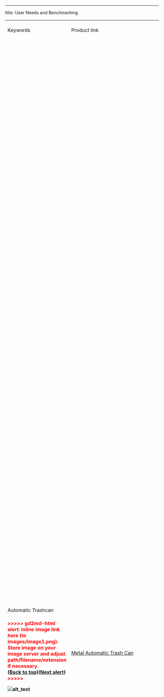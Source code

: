 ---
title: User Needs and Benchmarking
<table>
  <tr>
   <td>Keywords
   </td>
   <td>Product link
   </td>
   <td>Reviews
   </td>
   <td>E or L
   </td>
   <td>User Needs
   </td>
  </tr>
  <tr>
   <td>Automatic Trashcan
<h4>

<p id="gdcalert1" ><span style="color: red; font-weight: bold">>>>>>  gd2md-html alert: inline image link here (to images/image1.png). Store image on your image server and adjust path/filename/extension if necessary. </span><br>(<a href="#">Back to top</a>)(<a href="#gdcalert2">Next alert</a>)<br><span style="color: red; font-weight: bold">>>>>> </span></p>


<img src="images/image1.png" width="" alt="alt_text" title="image_tooltip">
</h4>


   </td>
   <td><a href="https://www.homedepot.com/p/iTouchless-13-Gal-49-Liter-Stainless-Steel-Household-Metal-Trash-Can-with-Sensor-Lid-and-Odor-Filter-ITOS13B/321125838?source=shoppingads&locale=en-US&srsltid=AfmBOopeYFNOVLYmrg3CLlyCKCLz-2mrP7Lz3xAoh4_K1eqS1jwMWd2K4dE#product-section-rr">Metal Automatic Trash Can</a> 
   </td>
   <td>Positive:
<p>
“Absolutely love , love this can. You have to purchase 4 D batteries and or online get an adapter that is made for it.”
<p>
“The can arrived packaged very well. This is very important because you aren't immediately worried about a damaged product. This is a very sturdy and decorative indoor waste can. Easy to clean. I love how the cover opens and closes automatically ( I purchased the adapter) and that it has its own deodorizer. It doesn't take up a lot of space and is more attractive than a plain plastic trash can. Would recommend this product very highly.”
<p>
“This is a terrific product for your kitchen especially or any place that needs a large disposal. We had the previous generation can for about 20 years ( needing to replace the opening top after about 10 years). Quality is very good. Sensor works well and keeps the lid open for about 6 seconds allowing you to dispose most anything without touching any buttons. Nothing to lift or pedal to push to get it open. Bags can be removed easily and new one replaced in a jiffy. Definitely recommend.”
<p>
Negative:
<p>
Product broke after a few months. It was still under warranty, but they want the consumer to pay them an extra $15 to fix their mistakes. Also it smudges, doesn’t eliminate odor, and the motion sensor frequently sets itself off. They decided to put the close button and the locking mechanism on opposite sides of the sensor, so when you press the close button it immediately reopens when you move your hand to lock the lid. This a bad product sold by an even worse company.
<p>
The product description states 13 gallon however, the actual size is much smaller. I would have returned the item due to the ridiculous size difference but my husband had already torn the box and Home Depot stated I couldn’t return it without the box. It was a project just to assemble the trash can as well. Too many tiny screws!!!
<p>
NOT WORTH THE PRICE. I never ordered a trash bin before so I wasn't entirely sure what to expect. I assumed that a 13 gallon was the average size for kitchen trash bins but this just seems extremely small to me. I made this purchase knowing that it was motion sensing and odorless technology so I expected it to either be battery operated or plug - in. It is plug in... But you have to purchase the AC adapter separately as well as everything else that makes it "techy". So for the price I paid I just received a regular trash bin that I have to manually open and deal with smells unless I buy the rest of the kit. I'll be returning this as soon as possible and I will purchase a regular trash bin instead for much cheaper. Lesson learned.
   </td>
   <td>L
<p>
E
<p>
E
<p>
E
<p>
E
<p>
E
<p>
E
<p>
E
<p>
L
<p>
E
<p>
L
<p>
E
<p>
E
<p>
L
<p>
E
<p>
E
<p>
E
<p>
E
<p>
L
<p>
L
   </td>
   <td>The product is easy to recharge
<p>
The Product uses D Batteries
<p>
Product is not damaged
<p>
Product is sturdy
<p>
Product is aesthetically pleasing
<p>
Product is automatic
<p>
Product does not take up much space
<p>
Product deodors itself
<p>
Product should have a long lifespan, up to 10 years. 
<p>
Product should minimize manual steps
<p>
Product should allow easy replacement of contents
<p>
Product should last longer than a few months
<p>
Product should not stain easily
<p>
The product’s sensors should only go off when desired
<p>
Product should have intuitive design.
<p>
The product should be clear in its sizing
<p>
The product should be easy to assemble for the customer
<p>
The product should not be too small to be used
<p>
The product should be able to easily be powered
<p>
The product should be battery operated or plug into a power source.
<p>
The product should be affordable
   </td>
  </tr>
  <tr>
   <td>self tying trash can
<p>


<p id="gdcalert2" ><span style="color: red; font-weight: bold">>>>>>  gd2md-html alert: inline image link here (to images/image2.png). Store image on your image server and adjust path/filename/extension if necessary. </span><br>(<a href="#">Back to top</a>)(<a href="#gdcalert3">Next alert</a>)<br><span style="color: red; font-weight: bold">>>>>> </span></p>


<img src="images/image2.png" width="" alt="alt_text" title="image_tooltip">

   </td>
   <td><a href="https://www.walmart.com/ip/Fdelink-Kitchen-Cleaning-Supplies-Self-Sealing-and-Self-Changing-4-22-Gallon-Trash-Can-Automatic-Open-Lid-and-Mo-Trash-Can-White/5833950909">https://www.walmart.com/ip/Fdelink-Kitchen-Cleaning-Supplies-Self-Sealing-and-Self-Changing-4-22-Gallon-Trash-Can-Automatic-Open-Lid-and-Mo-Trash-Can-White/5833950909</a> 
   </td>
   <td>Positive:
<p>
 
<p>
“Cute but VERY small; if you use this for anything but hair strands %26 used floss, you will be emptying it quite often. Fortunately that's about all we put in our bathroom trash, so it works for us.”
<p>
“I bought 2 of them. They are strudy trash cans just smaller than I thought but still useful for the bathroom.”
<p>
“I thought it would be bigger, cute desk trash can though!”
<p>
Negative: 
<p>
“It's a little flimsy the top does not fit correctly. It will not stay in the slots for it to swing. It keeps falling out.”
<p>
“pieces are warped and do not snap together properly. size was as expected, but pretty much not usable for intended purpose.”
<p>
“Smaller in size than I expected. Also the material feels very flimsy and bendable.”
   </td>
   <td>E
<p>
E
<p>
L
<p>
E
<p>
E
<p>
L
<p>
E
   </td>
   <td>The product is too small.
<p>
The product has low capacity.
<p>
Good for bathroom use. 
<p>
Good in pairs.
<p>
Good desk product.
<p>
The top doesn’t fit well together.
<p>
The trash can is flimsy.
<p>
Warping
<p>
Small, flimsy and bendable
   </td>
  </tr>
  <tr>
   <td>self sealing trash can
   </td>
   <td><a href="https://www.amazon.com/Airdeer-Automatic-Self-Changing-Touchless-Bathroom/dp/B0BYZ8G8BZ/ref=sr_1_3_sspa?dib=eyJ2IjoiMSJ9.WmtZO9cZvg4yCgEJZ0FwxxBTpZSFRp1T0stkpNcZDqaRMooWglkZeFMCqsZ7_heDJ8nH0Rcfu5f4NaZ-81pBZ26V9Qbn8DpGYehQ1bCo1kXfeRZNWIlqLXUcpotISo4zR6EBk-TWUegU0A6dVS4HOyMfsiXnC84NmmN4CuQtUJbCTXv6sDznL16RGfYhY2o8K0UXhEGxZJtsUL5pNBXlK846hFKxgOlVYSYyqdDeexcgIbh5qJDuVwx0lpwhbi_x4GNry-Du2DVgeEb4MfE_GWyC-oWWMCcl2cM2trtzlWA.fxBlTmP6Xl9LBAQCPrL0HWXSSOj5f-JoIBIjzuzXFJc&dib_tag=se&hvadid=695025966149&hvdev=c&hvexpln=67&hvlocphy=9030087&hvnetw=g&hvocijid=12777337705853508715--&hvqmt=b&hvrand=12777337705853508715&hvtargid=kwd-892449760771&hydadcr=15949_13650323&keywords=self%2Bbagging%2Btrash%2Bcan&mcid=cd1de450aea0366988fb473d191149a2&qid=1757993256&sr=8-3-spons&sp_csd=d2lkZ2V0TmFtZT1zcF9hdGY&th=1">Amazon: Automatic Trash Can, 4 Gallon Self Sealing and Self-Changing Smart Trash Can, Motion Sensor, Touchless Garbage can with lid for Kitchen Bathroom Bedroom, 6 Refill Rings(A1, Black Line)</a>  
<p>


<p id="gdcalert3" ><span style="color: red; font-weight: bold">>>>>>  gd2md-html alert: inline image link here (to images/image3.png). Store image on your image server and adjust path/filename/extension if necessary. </span><br>(<a href="#">Back to top</a>)(<a href="#gdcalert4">Next alert</a>)<br><span style="color: red; font-weight: bold">>>>>> </span></p>


<img src="images/image3.png" width="" alt="alt_text" title="image_tooltip">

<p>
Price: $149.99
<p>
Vendor: Amazon
<p>
Description: 【Self-sealing trash bag】Airdeer Smart Trash Can features a one-touch self-sealing mechanism that automatically packs the garbage by simply pressing and holding the touch button, so you don't have to touch the trash directly.
<p>
【Automatic bag replacement】After removing the packed garbage bag, Airdeer Trash Can will automatically replaces it with a new one, saving you the hassle of frequent bag changes and greatly saving time and effort.
<p>
【Long-lasting refill bag ring】When you purchase the Airdeer Smart Trash Can for the first time, we will provide a complimentary set of 6 refill bag rings, each containing 20 trash bags, totaling 120 bags.
<p>
【Touchless Lid Opening】With a simple wave of your hand or a slight bend of your knee, the lid opens quickly, allowing you to dispose of trash without any physical contact. Say goodbye to touching dirty surfaces, isolating odors, and experience a more hygienic and convenient way of discarding waste.
<p>
【User-friendly with voice prompts】Airdeer Smart Trash Can features voice prompts that make it easy for everyone to operate, including children and the elderly.
<p>
【Long battery life】Airdeer Trash Can's battery charges for 7 hours and provides a battery life of 90-180 days.
<p>
Product size: 11.10*9.57*16.18inch Weight: 6.53lb
   </td>
   <td>Positive:
<p>
“As a gadget junkie, I couldn't resist trying out this trash can—even though I didn't necessarily need it. Its slim and sleek design fits perfectly next to my kitchen setup without being an eyesore. What really sets it apart are the high-tech features: it seals itself with heat, lifts and lowers automatically, and even replaces the bag—super cool! My only minor complaint is that I wish the opening were a bit wider. The Motion sensor works accordingly and it seems to be sturdy. I purchased this item on sale so the value for me was okay.”
<p>
“I really love this garbage can. Once I figured out what “full” looks like for the automatic sealing mechanism, it’s been everything I hoped for. A helpful tip: if the bag doesn’t cut cleanly after sealing, it’s probably slightly overfilled—just press down the top a bit manually, and it should work perfectly.
<p>
One of the best features is the rechargeable battery. I honestly forget it even needs charging because it lasts for months—I think it’s been at least 3 months since the last charge.
<p>
The lights inside the can are a cute touch, though they’re more for novelty than practical use. I did knock off one star because the motion sensor isn’t quite sensitive enough. I usually have to wave my hand right up close—or even touch it—to get the lid to open.
<p>
Overall, it’s a fantastic product with smart features and a sleek design. Just wish the motion sensor worked a little better!”
<p>
“Had this trash can for well over a year now. So much better than Simple Human. Love that out has an open lid mode and bags the trash and refills the bag. It talks to me like a robot. Super awesome. Also freaks out the cat, which is always amusing. The sensor also works consistently, unlike our SH can in the kitchen. Also like that is rechargeable and I don't have to recharge it often; I recharge it a few times a year. This trash can is just cool - I LOVE IT! ❤️ Smart people designed it.”
<p>
Negative:
<p>
“Complete rip off, do not buy. 1st, I've never understood why vendors will sometimes take a small box and put it inside a box 3x its size without padding to ship an item. This is far worse than just shipping the original box on its own. The item is going to bang around inside that larger box and the shippers have no idea the thing that matters is inside the larger box. So naturally it came and the interior box that was taped up 1000x to hold it together for shipping was super damaged. This is the mark of a company that has no idea what its doing. Secondly, I have never, in trying 5 times, had a bag seal itself up after pressing the button. It opens and the bag is 30% sealed and that seal breaks as soon as you look at it. Thirdly, the opening to this trash bin is too narrow so its often not very helpful when you want to dispose of trash. Fourthly, the sensor used to open the top lid is often on strike. It simply refuses to acknowledge my presence. I need to perform some type of ritualistic dance to get the thing to open up .”
<p>
I had high hopes for the Airdeer Automatic Trash Can, but unfortunately, it has been a huge disappointment. Despite its promising features, this 4-gallon self-sealing and self-changing smart trash can has not lived up to my expectations.
<p>
Firstly, the motion sensor is extremely finicky. Sometimes it responds, but more often than not, I find myself waving my hand multiple times just to get it to open. This defeats the purpose of a touchless trash can and has become quite frustrating.
<p>
The self-sealing and self-changing mechanism is another major issue. It frequently jams and fails to seal properly, leaving me with a mess to clean up. The trash bags are also quite flimsy and tear easily, which is not what I expected from a product designed for convenience.
<p>
Additionally, the lid doesn't always close securely, leading to unpleasant odors escaping into the kitchen. For a trash can with a lid, this is a fundamental flaw.
<p>
The refill rings are supposed to make things easier, but they are overpriced and don't last nearly as long as advertised. I find myself constantly needing to replace them, adding to the overall cost and hassle.
   </td>
   <td>E
<p>
L
<p>
E
<p>
L
<p>
E
<p>
L
<p>
L
<p>
E
<p>
E
<p>
L
<p>
L
<p>
E
<p>
E
<p>
E
<p>
E
<p>
E
<p>
E
<p>
L
<p>
E
   </td>
   <td>The product should be sleek
<p>
The product should automatically do as many tasks as possible
<p>
The product’s opening should be wide
<p>
The product should be priced as low as possible
<p>
The product should have a long battery life
<p>
The product should allow the user to correct basic mistakes
<p>
The product should provide illumination
<p>
The product’s sensors should be sensitive enough to properly detect what they are looking for
<p>
The product’s sensors should work consistently
<p>
The product should be power efficient
<p>
The product should last for as long as possible
<p>
The product should be able to ship without damage
<p>
The product should be able to perform its functions reliably.
<p>
The product should be sized properly for its function
<p>
The sensors for the product should function reliably
<p>
The product should promptly respond to the user
<p>
The product should have its mechanisms work reliably
<p>
The product should not have flimsy components
<p>
The product should have easily replaceable and cheap internals, if they need to be replaced at all. 
   </td>
  </tr>
  <tr>
   <td>touchless smart trash can self sealing
   </td>
   <td><a href="https://www.airdeertech.com/products/self-sealing-smart-trash-can-a1">https://www.airdeertech.com/products/self-sealing-smart-trash-can-a1</a> 
<p>


<p id="gdcalert4" ><span style="color: red; font-weight: bold">>>>>>  gd2md-html alert: inline image link here (to images/image4.png). Store image on your image server and adjust path/filename/extension if necessary. </span><br>(<a href="#">Back to top</a>)(<a href="#gdcalert5">Next alert</a>)<br><span style="color: red; font-weight: bold">>>>>> </span></p>


<img src="images/image4.png" width="" alt="alt_text" title="image_tooltip">

<p>
Price: $139.00
<p>
Vendor: airdeer
<p>
Description: Self-seal the trash bag by one touch
<p>
Self-change a new bag
<p>
Install the refill ring once, 20 days of use
<p>
Flip lid opens in 0.15s by IR motion sensor
<p>
Easy to understand with voice prompts
<p>
Charge 7 hours, use for 90-180 days
<p>
Also a new option for buying diaper pails
   </td>
   <td>Positive: 
<p>
“Opens automatically and also seals the bag when full.
<p>
Sure it opens automatically like other trash cans. But it also seals the trash bag and drops a new one in its place after you remove the sealed bag. The bag refills have 20 each, you can get 12 or 24 pack refills on airdeer online shop. Has a power cord but also a built in battery so don't have to always have it plugged in. Works great in my bedroom, when they come out with tall kitchen size I will get a few of those.”
<p>
“Love it! I purchased this for my 83 year old mom to use in her bathroom. She loves it!”
<p>
“I purchased the trashcan for my bathroom. I admit that the purchase is a bit frivolous. Spending that much money on a trash can for the bathroom is a bit crazy...BUT, money aside, I really do love it. I love that it seals up the bag so quickly and well. I love how the bag opens up and fills the bin without the puffs of air that can typically get trapped between the bag and bin. We've had it for a few weeks now and typically have a full can every week. It's still on the same charge and same bag container provided. A bit pricy, but I think it was worth it.”
<p>
Negative: 
<p>
“I wish it was a little bit quieter”
<p>
“I LOVE this trash can!! It does just about everything for you! I bought it Jan. 26, 2022. For some reason, I thought it took forever to charge, but it's just not working. Won't fully seal and release a bag and it won't fully open anymore. I don't know if I can use it on the charger all the time or not. It seems like it works when it's on the charger. I feel as though this is a fixable problem, I just don't know how to fix it.”
<p>
“I like the product, it is very convenient. Keeps odors out. I purchased two and one stopped working. I can still use if i push the button to open and again to close.”
   </td>
   <td>L
<p>
E
<p>
E
<p>
E
<p>
E
<p>
L
<p>
E
<p>
E
<p>
E
<p>
E
<p>
L
<p>
E
<p>
E
<p>
E
   </td>
   <td>This product's function is complete.
<p>
Both battery and wired power.
<p>
Could be taller. 
<p>
Good for older customers. 
<p>
Not a complete necessity. 
<p>
Function effectively. 
<p>
Without air trapping. 
<p>
Pricey
<p>
Is loud somewhere in the process.  
<p>
Not charging.
<p>
Not sealing or opening all the way. 
<p>
Not an obvious fix.
<p>
 
<p>
Not working but halfway functional. 
   </td>
  </tr>
  <tr>
   <td>Automatic trash can 
<p>
CTIME Touchless Automatic Bathroom Trash Can with Lid - 3 Gallon Slim Motion Sensor Garbage Can for Bedroom, Kitchen, Office - White (6" W x 11" L x 13" H)
   </td>
   <td><a href="https://www.amazon.com/CTIME-Automatic-Bathroom-Soft-Close-Expanding/dp/B0D3DRFYK4?crid=36LKC17VSCWRL&dib=eyJ2IjoiMSJ9.Opj3x0A6EJV4stjMAt1vvAyLHHUjZgk60-mntN0arI2CuTVQunzmKd3FbTz75H8JXZ5X9OMvm_Xl2Ei66PRfroTuvuD8z6qOvC9HTMbCtvhK_m8ma5KxyGt8sRK1_WsWB2F3bBweAADnZxwArtnJh6WAS4QpFBDdQF7oSNKFizxv1rCL9q746md5s4hQV6WeMxwXM4-p4CTnpwV5s-HOOmPV2q_8ROSA3zCi57kiO2lYuGiid21a1Gl1mFRTp0OcQDBBDFdy61Y_q-hA9L0QO7Bb7sn759jQ6mmOcNd2zLY.amKIErGRqtOBjgOlCJOqhStcSNc4divbNqT39GYM2LM&dib_tag=se&keywords=self+tying+trash+can&qid=1757990301&sprefix=self+tying+trs%2Caps%2C169&sr=8-17#averageCustomerReviewsAnchor">CTIME Touchless Automatic Bathroom Trash Can with Lid - 3 Gallon Slim Motion Sensor Garbage Can for Bedroom, Kitchen, Office - White (6" W x 11" L x 13" H)</a>
<p>


<p id="gdcalert5" ><span style="color: red; font-weight: bold">>>>>>  gd2md-html alert: inline image link here (to images/image5.png). Store image on your image server and adjust path/filename/extension if necessary. </span><br>(<a href="#">Back to top</a>)(<a href="#gdcalert6">Next alert</a>)<br><span style="color: red; font-weight: bold">>>>>> </span></p>


<img src="images/image5.png" width="" alt="alt_text" title="image_tooltip">

<p>
Price: $30.98
<p>
Vendor: Amazon
<p>
Description:  [Automatic Trash Bag Adsorption] This bathroom trash can automatic touchless features an innovative automatic trash bag adsorption design. It makes bagging time - saving and labor - saving, ensuring the trash bag fits neatly and smoothly against the bucket wall. With the same size, the capacity is doubled, reducing the trouble of frequent garbage bag replacement and bringing more convenience to your life.
   </td>
   <td>Positive: 
<p>
“I love my trash can. It was small but it “gets the job done! Can walk by it and the lid may open depending on how close you are! The quality is very nice and sturdy the motion sensor you can wave your hand over it and it opens. The trash can is a must have!”
<p>
“Works great. Too soon to tell on battery life but so far, so good. Trash bags are a little tricky to put in but gets easier with practice. The air sucking the trash bag open in the can is really neat and works really well - just be careful not to get the trash bag over the opening when installing a new trash bag.”
<p>
“Lid opens good, motion detection very easy to use you just put batteries in, and it automatically opens the trash bag up once you put it inside, the only thing is that it is a bit small but it’s nice and compact” 
<p>
Negative: 
<p>
“We ordered two at the same time. One worked immediately, great. The other does not work. Installed batteries, no light indicating power. Tried another set of batteries, just in case - nothing. While not ideal, I understand that; however, what is very frustrating is that I now have to take the time to find and coordinate to take the non-functioning item I already paid for to a place convenient for Amazon. Amazon drops things off at my house almost daily, literally 5+ times a week, yet they can't pick up something which was broken upon delivery? 50% of the items I purchased functioned and now I have solve to return the one which was broken. Very frustrating.”
<p>
“I have two of these and I like the first one I bought very much. The second one goes in a bathroom that is very seldom used. I know it has been over the time for a return, but this thing will not raise the lid and has a very loud noise trying to do so. It has not been used more than 5 0r 6 times. I am very disappointed in the product and that it takes longer than the 31 days to break when not used. The price of the product is not worth the aggravation. I intend on getting another one but believe me I will open it several times a day to see if it is worth it. I am very disappointed in Amazon selling such a worthless product.”
<p>
“Pure junk! The trash can did not even make it one month before the lid stop functioning. The plastic gears are very flimsy and all they do is click and make noise and never open. To make matters worse, The return window was not even one month so I'm stuck with this trash can. I guess I'll throw it in the real trash.”
   </td>
   <td>E
<p>
E
<p>
L
<p>
L
<p>
E
<p>
E
<p>
E
<p>
E
<p>
E
<p>
E
   </td>
   <td>Product is small 
<p>
Product has a motion sensor
<p>
Sensor is too sensitive
<p>
Product should be able to hold more content
<p>
Installing new trash bags is tricky. 
<p>
The products lid works as intended
<p>
Motion sensors are easy to use and have no problems
<p>
The product is small
<p>
The product does not receive power
<p>
The product is good enough to  buy a second
<p>
The products hinge/servomotor does not work properly
<p>
The products durability was way less than whats anticipated
<p>
The product is not worth the price
<p>
Flimsy build and plastic pieces
<p>
Noise
<p>
The product doesn’t open.
   </td>
  </tr>
  <tr>
   <td>Motion Sensor Automatic Trash Can
<p>
Nine Stars Motion Sensor Automatic Trash Can, 21-Gallon Stainless Steel, Motion Sensor Hands-Free Soft-Close Lid Garbage Bin, Silver
   </td>
   <td><a href="https://www.walmart.com/ip/Nine-Stars-80-Liter-21-Gal-Sensor-Can/759822278?wl13=1746&selected%20SellerId=0&wmlspartner=wlpa">https://www.walmart.com/ip/Nine-Stars-80-Liter-21-Gal-Sensor-Can/759822278?wl13=1746&selected%20SellerId=0&wmlspartner=wlpa</a> 
<p>
 |
<p>
V price and stuff
<p>


<p id="gdcalert6" ><span style="color: red; font-weight: bold">>>>>>  gd2md-html alert: inline image link here (to images/image6.png). Store image on your image server and adjust path/filename/extension if necessary. </span><br>(<a href="#">Back to top</a>)(<a href="#gdcalert7">Next alert</a>)<br><span style="color: red; font-weight: bold">>>>>> </span></p>


<img src="images/image6.png" width="" alt="alt_text" title="image_tooltip">

<p>
Price:  $85
<p>
Vendor: Walmart
<p>
Description: Smart Operation: Features a hands-free motion sensor lid with advanced infrared technology for hygienic, touchless waste disposal and a built-in manual mode for traditional opening.
<p>
Durable Construction: Crafted from fingerprint-resistant stainless steel for a clean appearance and includes a non-skid base to prevent slips and tipping.
<p>
Quiet Convenience: Incorporates soft-close lid technology to ensure gentle and quiet closing, reducing noise and wear from repeated use.
<p>
Efficient Design: Equipped with a removable ring liner that secures standard 21-gallon trash bags while concealing edges for a neat and tidy look.
<p>
Ample Capacity: Offers an extra-large 21-gallon capacity, suitable for various settings like kitchens, offices, dorms, and family households.
<p>
Battery Powered: Operates on 3 D alkaline batteries (sold separately), providing long-lasting performance with up to 10,000 lid openings per year.
   </td>
   <td>Positive
<p>
“They are VERY roomy, very sturdy, very modern, easy to clean, has a liner clip to neatly hold down the top of the bag, and it works well. The only con is there should be a manual backup foot pedal to open the lid when the batteries are low. It takes about 4 big round D batteries. The bags aren't cheap either so these cans are a true luxury.”
<p>
“I have bought this trash can in the past and it performed perfectly and looks amazing. This time though the lid was not working correctly. it would only open half way. Very frustrating. inside the package it has a notification to contact the customer service for problems. So instead of having to bring the can into the store to return it I decided to contact them. They ran though some basic trouble shooting and reset procedure. Unfortunately it did not work. They sent a whole new lid instead of making me return anything. Great customer service!!! Lid worked perfectly. Sometimes you get a great product from a great company and something might be wrong with it. Its how the Company stands behind the product with their customer service that makes it an amazing product!”
<p>
“Have had it for 2 days, a pleasure to use every time. The height is great, nice capacity, without even filling fully. And- hands free is the best, with food anything in your hands. I see it as a little pricey, but a good %26 practical investment. Probably helps with pet issues, my dog is very small- but could tip the 21 gallon garbage can if able to grab of the bag.”
<p>
“This is a great addition to my steel appliances in my kitchen ! It was marked at a great price for the holiday shopping and does wonders with a full bin for trash. Less trips to my garbage can outside lol - The top is an automatic open but it doesn’t open full everytime - however I’m happy with it. It takes 3 D batteries in the top cover of the can to operate the functions open/close. There are two buttons that also do the same functions on the can liner cover.”
<p>
negative:
<p>
Loved the idea and the look of this trash can, however it stop working after 3 months. We changed the batteries and did everything we could and it still won't work. And warranty is only good for 90 days according to Walmart. Very disappointed with this trash can.
<p>
i typically wouldnt spend more than $20 on a garage can but I thought I would give it a shot. I wish I didnt. The lid stopped working about the 5th time it opened. the sensor still works but the lid will only open about an inch. I attempted all the troubleshooting directions in the manual and online but nothing works. I attempted to reach out to the company by using the email and number provided. My email was not sent due to "the email you provided does not exist." I still have not heard from the company.
<p>
Had this less than three weeks when the battery department started to come loose. Batteries keep slipping down so it won't work. Have to fix batteries. Now the can is malfunctioning it open and closes constantly and it's so annoying. And it runs the batteries down. Struggles
   </td>
   <td>
   </td>
   <td>The product should appear modern
<p>
The product should have a manual backup
<p>
The product should use convenient and cheap methods of powering itself
<p>
The product should reliably move through its full range of motion
<p>
The product should be able to easily be repaired or have parts replaced
<p>
The product should be easy to troubleshoot
<p>
The product should not require strong technical knowledge to use
<p>
The product should be made at a comfortable height
<p>
The product should be able to be hands-free
<p>
The product should be safe from pets
<p>
The product should be safe for animals or children that are around it
<p>
The product should be able to handle full or overfull capacity
<p>
The product should have a way to bypass a malfunctioning sensor
<p>
The product should be able to be conveniently repowered
<p>
The product should work reliably for a long time
<p>
The product should be able to be fixed easily
<p>
The product should be as cheap as possible.
<p>
The documentation for the product should be thorough
<p>
The product should be tested and have common issues fixed before shipping
<p>
The casings for internals of the product should be sturdy
<p>
The product should not waste power
   </td>
  </tr>
</table>
